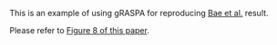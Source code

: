 This is an example of using gRASPA for reproducing [Bae et al.](https://pubs.acs.org/doi/10.1021/la800555x) result.

Please refer to [Figure 8 of this paper](https://pubs.acs.org/cms/10.1021/la800555x/asset/images/medium/la-2008-00555x_0002.gif). 
